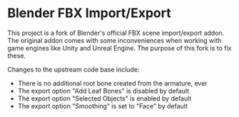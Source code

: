 # Blender FBX Import/Export
This project is a fork of Blender's official FBX scene import/export addon.
The original addon comes with some inconveniences when working with game
engines like Unity and Unreal Engine. The purpose of this fork is to fix these.

Changes to the upstream code base include:
- There is no additional root bone created from the armature, ever
- The export option "Add Leaf Bones" is disabled by default
- The export option "Selected Objects" is enabled by default
- The export option "Smoothing" is set to "Face" by default